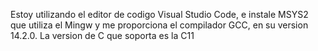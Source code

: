 Estoy utilizando el editor de codigo Visual Studio Code, e instale MSYS2 que utiliza el Mingw y me proporciona el compilador GCC, en su version 14.2.0.  La version de C que soporta es la C11